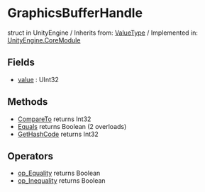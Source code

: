 # GraphicsBufferHandle
struct in UnityEngine
 / Inherits from: <a href="https://docs.unity3d.com/6000.0/Documentation/ScriptReference/ValueType.html" target="_blank">ValueType</a> / Implemented in: <a href="https://docs.unity3d.com/6000.0/Documentation/ScriptReference/UnityEngine.CoreModule.html" target="_blank">UnityEngine.CoreModule</a>
## Fields
- <a href="https://docs.unity3d.com/6000.0/Documentation/ScriptReference/GraphicsBufferHandle-value.html" target="_blank">value</a> : UInt32
## Methods
- <a href="https://docs.unity3d.com/6000.0/Documentation/ScriptReference/GraphicsBufferHandle.CompareTo.html" target="_blank">CompareTo</a> returns Int32
- <a href="https://docs.unity3d.com/6000.0/Documentation/ScriptReference/GraphicsBufferHandle.Equals.html" target="_blank">Equals</a> returns Boolean (2 overloads)
- <a href="https://docs.unity3d.com/6000.0/Documentation/ScriptReference/GraphicsBufferHandle.GetHashCode.html" target="_blank">GetHashCode</a> returns Int32
## Operators
- <a href="https://docs.unity3d.com/6000.0/Documentation/ScriptReference/GraphicsBufferHandle.op_Equality.html" target="_blank">op_Equality</a> returns Boolean
- <a href="https://docs.unity3d.com/6000.0/Documentation/ScriptReference/GraphicsBufferHandle.op_Inequality.html" target="_blank">op_Inequality</a> returns Boolean
